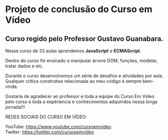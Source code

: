 # Projeto de conclusão do Curso em Vídeo
## Curso regido pelo Professor Gustavo Guanabara.

Nesse curso de 33 aulas aprendemos **JavaScript** e **ECMAScript**.

Dentro do curso foi ensinado a manipular árvore DOM, funções, modelar, tratar dados e etc.

Durante o curso desenvolvemos um série de desafios e atividades por aula. Qualquer crítica construtiva relacionada ao meu código é sempre bem-vinda.

Gostaria de agradecer ao professor e toda a equipe do Curso Em Vídeo pelo curso e toda a expêriencia e conhecimentos adquiridos nessa longa jornada!!!

REDES SOCIAIS DO CURSO EM VÍDEO:

YouTube: https://www.youtube.com/cursoemvideo  
Twitter: https://twitter.com/cursosemvideo
